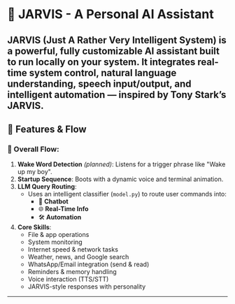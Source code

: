 # 🧠 JARVIS - A Personal AI Assistant

JARVIS (Just A Rather Very Intelligent System) is a powerful, fully customizable AI assistant built to run locally on your system. 
It integrates real-time system control, natural language understanding, speech input/output, and intelligent automation — inspired by Tony Stark’s JARVIS.
---
## 🧭 Features & Flow

### 🔁 Overall Flow:

1. **Wake Word Detection** *(planned)*: Listens for a trigger phrase like "Wake up my boy".
2. **Startup Sequence**: Boots with a dynamic voice and terminal animation.
3. **LLM Query Routing**:
   - Uses an intelligent classifier (`model.py`) to route user commands into:
     - 🧠 **Chatbot**
     - 🌐 **Real-Time Info**
     - 🛠 **Automation**
4. **Core Skills**:
   - File & app operations
   - System monitoring
   - Internet speed & network tasks
   - Weather, news, and Google search
   - WhatsApp/Email integration (send & read)
   - Reminders & memory handling
   - Voice interaction (TTS/STT)
   - JARVIS-style responses with personality

---



        
